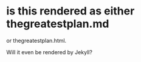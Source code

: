 # is this rendered as either thegreatestplan.md
or thegreatestplan.html.

Will it even be rendered by Jekyll?
